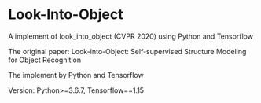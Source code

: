 # Look-Into-Object
A implement of look_into_object (CVPR 2020) using Python and Tensorflow

The original paper: Look-into-Object: Self-supervised Structure Modeling for Object Recognition

The implement by Python and Tensorflow

Version: Python>=3.6.7, Tensorflow==1.15
